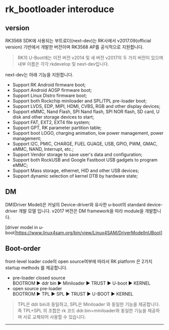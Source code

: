 # rk_bootloader interoduce

## version
RK3568 SDK에 사용되는 부트로더(next-dev)는 RK사에서 v2017.09(official version) 기반에서 개발한 버전이며 RK3568 AP를 공식적으로 지원합니다.

> RK의 U-Boot에는 이전 버전 v2014 및 새 버전 v2017의 두 가지 버전이 있으며 내부 이름은 각각 rkdevelop 및 next-dev입니다.

next-dev는 아래 기능을 지원합니다. 

- Support RK Android firmware boot;
- Support Android AOSP firmware boot;
- Support Linux Distro firmware boot;
- Support both Rockchip miniloader and SPL/TPL pre-loader boot;
- Support LVDS, EDP, MIPI, HDMI, CVBS, RGB and other display devices;
- Support eMMC, Nand Flash, SPI Nand flash, SPI NOR flash, SD card, U disk and other storage devices to start;
- Support FAT, EXT2, EXT4 file system;
- Support GPT, RK parameter partition table;
- Support boot LOGO, charging animation, low power management, power management;
- Support I2C, PMIC, CHARGE, FUEL GUAGE, USB, GPIO, PWM, GMAC, eMMC, NAND, Interrupt, etc.;
- Support Vendor storage to save user's data and configuration;
- Support both RockUSB and Google Fastboot USB gadgets to program eMMC;
- Support Mass storage, ethernet, HID and other USB devices;
- Support dynamic selection of kernel DTB by hardware state;

## DM
DM(Driver Model)은 커널의 Device-driver와 유사한 u-boot의 standard device-driver 개발 모델 입니다. 
v2017 버전은 DM framework을 따라 module을 개발합니다. 

[driver model in u-boot|https://www.linux4sam.org/bin/view/Linux4SAM/DriverModelInUBoot]

## Boot-order
front-level loader code의 open source여부에 따라서 RK platform 은 2가지 startup methods 를 제공합니다. 
- pre-loader closed source <br/>
	BOOTROM ▶️ ddr bin ▶️ Miniloader ▶️ TRUST ▶️ U-boot ▶️ KERNEL
- open source pre-loader <br/>
	BOOTROM ▶️ TPL ▶️ SPL ▶️ TRUST ▶️ U-BOOT ▶️ KERNEL

> TPL은 ddr bin과 동일하고, SPL은 Miniloader 와 동일한 기능을 제공합니다. 
> 즉 TPL+SPL 의 조합은 rk 코드  ddr.bin=miniloader와 동일한 기능을 제공하며 서로 교체되어 사용할 수 있습니다.

<hr/>

